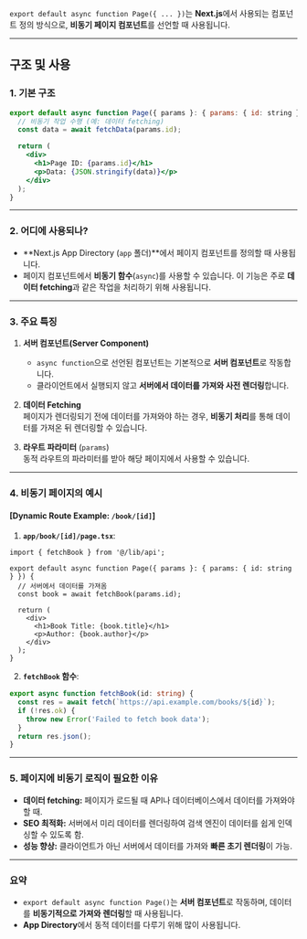 `export default async function Page({ ... })`는 **Next.js**에서 사용되는 컴포넌트 정의 방식으로, **비동기 페이지 컴포넌트**를 선언할 때 사용됩니다.

---

## **구조 및 사용**

### **1. 기본 구조**
```jsx
export default async function Page({ params }: { params: { id: string } }) {
  // 비동기 작업 수행 (예: 데이터 fetching)
  const data = await fetchData(params.id);

  return (
    <div>
      <h1>Page ID: {params.id}</h1>
      <p>Data: {JSON.stringify(data)}</p>
    </div>
  );
}
```

---

### **2. 어디에 사용되나?**
- **Next.js App Directory (`app` 폴더)**에서 페이지 컴포넌트를 정의할 때 사용됩니다.
- 페이지 컴포넌트에서 **비동기 함수**(`async`)를 사용할 수 있습니다. 이 기능은 주로 **데이터 fetching**과 같은 작업을 처리하기 위해 사용됩니다.

---

### **3. 주요 특징**
1. **서버 컴포넌트(Server Component)**
    - `async function`으로 선언된 컴포넌트는 기본적으로 **서버 컴포넌트**로 작동합니다.
    - 클라이언트에서 실행되지 않고 **서버에서 데이터를 가져와 사전 렌더링**합니다.

2. **데이터 Fetching**  
   페이지가 렌더링되기 전에 데이터를 가져와야 하는 경우, **비동기 처리**를 통해 데이터를 가져온 뒤 렌더링할 수 있습니다.

3. **라우트 파라미터** (`params`)  
   동적 라우트의 파라미터를 받아 해당 페이지에서 사용할 수 있습니다.

---

### **4. 비동기 페이지의 예시**

#### **[Dynamic Route Example: `/book/[id]`]**

1. **`app/book/[id]/page.tsx`**:
```tsx
import { fetchBook } from '@/lib/api';

export default async function Page({ params }: { params: { id: string } }) {
  // 서버에서 데이터를 가져옴
  const book = await fetchBook(params.id);

  return (
    <div>
      <h1>Book Title: {book.title}</h1>
      <p>Author: {book.author}</p>
    </div>
  );
}
```

2. **`fetchBook` 함수**:
```ts
export async function fetchBook(id: string) {
  const res = await fetch(`https://api.example.com/books/${id}`);
  if (!res.ok) {
    throw new Error('Failed to fetch book data');
  }
  return res.json();
}
```

---

### **5. 페이지에 비동기 로직이 필요한 이유**
- **데이터 fetching:** 페이지가 로드될 때 API나 데이터베이스에서 데이터를 가져와야 할 때.
- **SEO 최적화:** 서버에서 미리 데이터를 렌더링하여 검색 엔진이 데이터를 쉽게 인덱싱할 수 있도록 함.
- **성능 향상:** 클라이언트가 아닌 서버에서 데이터를 가져와 **빠른 초기 렌더링**이 가능.

---

### **요약**
- `export default async function Page()`는 **서버 컴포넌트**로 작동하며, 데이터를 **비동기적으로 가져와 렌더링**할 때 사용됩니다.
- **App Directory**에서 동적 데이터를 다루기 위해 많이 사용됩니다.